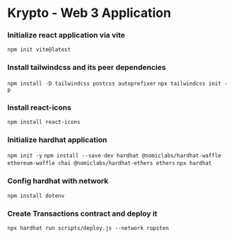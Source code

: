 # Krypto - Web 3 Application

### Initialize react application via vite

`npm init vite@latest`

### Install tailwindcss and its peer dependencies

`npm install -D tailwindcss postcss autoprefixer`
`npx tailwindcss init -p`

### Install react-icons
`npm install react-icons`

### Initialize hardhat application
`npm init -y`
`npm install --save-dev hardhat @nomiclabs/hardhat-waffle ethereum-waffle chai @nomiclabs/hardhat-ethers ethers`
`npx hardhat`

### Config hardhat with network
`npm install dotenv`

### Create Transactions contract and deploy it
`npx hardhat run scripts/deploy.js --network ropsten`